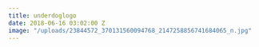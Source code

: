 ```yaml
---
title: underdoglogo
date: 2018-06-16 03:02:00 Z
image: "/uploads/23844572_370131560094768_2147258856741684065_n.jpg"
---
```


